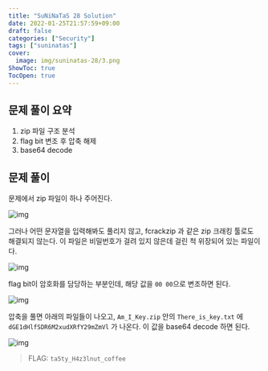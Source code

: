 ```yaml
---
title: "SuNiNaTaS 28 Solution"
date: 2022-01-25T21:57:59+09:00
draft: false
categories: ["Security"]
tags: ["suninatas"]
cover:
  image: img/suninatas-28/3.png
ShowToc: true
TocOpen: true
---
```


## 문제 풀이 요약

1. zip 파일 구조 분석
2. flag bit 변조 후 압축 해제
3. base64 decode

## 문제 풀이

문제에서 zip 파일이 하나 주어진다.

![img](/img/suninatas-28/1.png)

그러나 어떤 문자열을 입력해봐도 풀리지 않고, fcrackzip 과 같은 zip 크래킹 툴로도 해결되지 않는다. 이 파일은 비밀번호가 걸려 있지 않은데 걸린 척 위장되어 있는 파일이다.

![img](/img/suninatas-28/2.png)

flag bit이 암호화를 담당하는 부분인데, 해당 값을 `00 00`으로 변조하면 된다.

![img](/img/suninatas-28/3.png)

압축을 풀면 아래의 파일들이 나오고, `Am_I_Key.zip` 안의 `There_is_key.txt` 에 `dGE1dHlfSDR6M2xudXRfY29mZmVl` 가 나온다. 이 값을 base64 decode 하면 된다.

![img](/img/suninatas-28/4.png)

> FLAG: `ta5ty_H4z3lnut_coffee`
